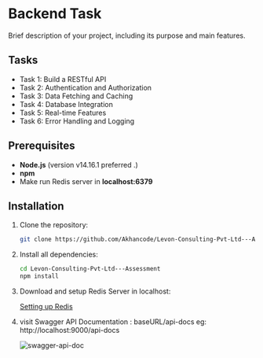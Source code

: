 # Backend Task 

Brief description of your project, including its purpose and main features.


## Tasks
- Task 1: Build a RESTful API
- Task 2: Authentication and Authorization
- Task 3: Data Fetching and Caching
- Task 4: Database Integration
- Task 5: Real-time Features
- Task 6: Error Handling and Logging


## Prerequisites

- **Node.js** (version v14.16.1 preferred .)
- **npm**
- Make run Redis server in **localhost:6379**

## Installation

1. Clone the repository:

   ```bash
   git clone https://github.com/Akhancode/Levon-Consulting-Pvt-Ltd---Assessment.git
   
2. Install all dependencies:

   ```bash
   cd Levon-Consulting-Pvt-Ltd---Assessment
   npm install
   
3. Download and setup Redis Server in localhost:
   
   [Setting up Redis](https://redis.io/docs/latest/operate/oss_and_stack/install/install-redis/install-redis-on-windows)

4. visit Swagger API Documentation :
   baseURL/api-docs
   eg: http://localhost:9000/api-docs

   ![swagger-api-doc](./assessment/swagger.png)

